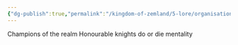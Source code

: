 ```yaml
---
{"dg-publish":true,"permalink":"/kingdom-of-zemland/5-lore/organisations/dragon-knights/"}
---
```


Champions of the realm
Honourable knights
do or die mentality